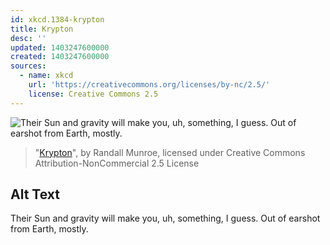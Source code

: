 ```yaml
---
id: xkcd.1384-krypton
title: Krypton
desc: ''
updated: 1403247600000
created: 1403247600000
sources:
  - name: xkcd
    url: 'https://creativecommons.org/licenses/by-nc/2.5/'
    license: Creative Commons 2.5
---
```

![Their Sun and gravity will make you, uh, something, I guess. Out of earshot from Earth, mostly.](https://imgs.xkcd.com/comics/krypton.png)
> "[Krypton](https://xkcd.com/1384/)", by Randall Munroe, licensed under Creative Commons Attribution-NonCommercial 2.5 License

## Alt Text
Their Sun and gravity will make you, uh, something, I guess. Out of earshot from Earth, mostly.
